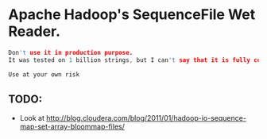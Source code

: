 Apache Hadoop's SequenceFile Wet Reader.
========================================

```c
Don't use it in production purpose.
It was tested on 1 billion strings, but I can't say that it is fully compatible with official version.

Use at your own risk
```

TODO:
----

- Look at http://blog.cloudera.com/blog/2011/01/hadoop-io-sequence-map-set-array-bloommap-files/
